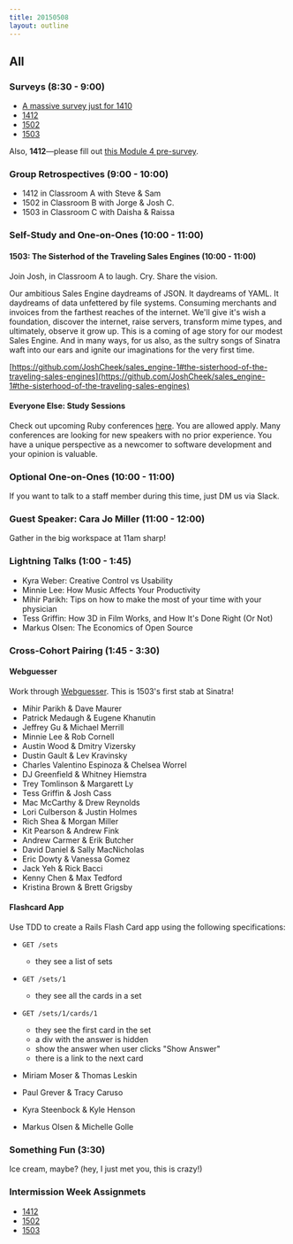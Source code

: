 ```yaml
---
title: 20150508
layout: outline
---
```


## All

### Surveys (8:30 - 9:00)

* [A massive survey just for 1410](https://docs.google.com/a/casimircreative.com/forms/d/1Qg9iNYbD6T0rv_VSrUFl4DMW0mtyEVgIQjv7dBLLmRA/viewform)
* [1412](https://docs.google.com/a/casimircreative.com/forms/d/1h6SnNPbpN8u3f9FXACyXUSrYDlmJy91l5-4p0SxmngA/viewform)
* [1502](https://docs.google.com/a/casimircreative.com/forms/d/1EJHbKUVbOk7vq8rlNZmA9OsHQ-aSjfkI7m-RP5ZuZA0/viewform)
* [1503](https://docs.google.com/a/casimircreative.com/forms/d/1AC9W9KC7qEpFx56d44-vKtO708bgn7uxZfYaochV09Q/viewform)

Also, **1412**—please fill out [this Module 4 pre-survey][ps].

[ps]: https://docs.google.com/forms/d/1-VsqV9ZtOk-Ff5MLkwyNGwKEpHIOXEZ70CuznUY51SU/viewform

### Group Retrospectives (9:00 - 10:00)

* 1412 in Classroom A with Steve & Sam
* 1502 in Classroom B with Jorge & Josh C.
* 1503 in Classroom C with Daisha & Raissa

### Self-Study and One-on-Ones (10:00 - 11:00)

#### 1503: The Sisterhod of the Traveling Sales Engines (10:00 - 11:00)

Join Josh, in Classroom A to laugh. Cry. Share the vision.

Our ambitious Sales Engine daydreams of JSON.
It daydreams of YAML.
It daydreams of data unfettered by file systems.
Consuming merchants and invoices from the farthest reaches of the internet.
We'll give it's wish a foundation, discover the internet, raise servers, transform mime types,
and ultimately, observe it grow up.
This is a coming of age story for our modest Sales Engine.
And in many ways, for us also, as the sultry songs of Sinatra
waft into our ears and ignite our imaginations for the very first time.

[https://github.com/JoshCheek/sales_engine-1#the-sisterhood-of-the-traveling-sales-engines](https://github.com/JoshCheek/sales_engine-1#the-sisterhood-of-the-traveling-sales-engines)

#### Everyone Else: Study Sessions

Check out upcoming Ruby conferences [here](http://rubyconferences.org/). You are allowed apply. Many conferences are looking for new speakers with no prior experience. You have a unique perspective as a newcomer to software development and your opinion is valuable.

### Optional One-on-Ones (10:00 - 11:00)

If you want to talk to a staff member during this time, just DM us via Slack.

### Guest Speaker: Cara Jo Miller (11:00 - 12:00)

Gather in the big workspace at 11am sharp!

### Lightning Talks (1:00 - 1:45)

* Kyra Weber: Creative Control vs Usability
* Minnie Lee: How Music Affects Your Productivity
* Mihir Parikh: Tips on how to make the most of your time with your physician
* Tess Griffin: How 3D in Film Works, and How It's Done Right (Or Not)
* Markus Olsen: The Economics of Open Source

### Cross-Cohort Pairing (1:45 - 3:30)

#### Webguesser

Work through [Webguesser](http://tutorials.jumpstartlab.com/projects/web_guesser.html). This is 1503's first stab at Sinatra!

* Mihir Parikh & Dave Maurer
* Patrick Medaugh & Eugene Khanutin
* Jeffrey Gu & Michael Merrill
* Minnie Lee & Rob Cornell
* Austin Wood & Dmitry Vizersky
* Dustin Gault & Lev Kravinsky
* Charles Valentino Espinoza & Chelsea Worrel
* DJ Greenfield & Whitney Hiemstra
* Trey Tomlinson & Margarett Ly
* Tess Griffin & Josh Cass
* Mac McCarthy & Drew Reynolds
* Lori Culberson & Justin Holmes
* Rich Shea & Morgan Miller
* Kit Pearson & Andrew Fink
* Andrew Carmer & Erik Butcher
* David Daniel & Sally MacNicholas
* Eric Dowty & Vanessa Gomez
* Jack Yeh & Rick Bacci
* Kenny Chen & Max Tedford
* Kristina Brown & Brett Grigsby

#### Flashcard App

Use TDD to create a Rails Flash Card app using the following specifications:

* `GET /sets`
  * they see a list of sets
* `GET /sets/1`
  * they see all the cards in a set
* `GET /sets/1/cards/1`
  * they see the first card in the set
  * a div with the answer is hidden
  * show the answer when user clicks "Show Answer"
  * there is a link to the next card

* Miriam Moser & Thomas Leskin
* Paul Grever & Tracy Caruso
* Kyra Steenbock & Kyle Henson
* Markus Olsen & Michelle Golle

### Something Fun (3:30)

Ice cream, maybe?
(hey, I just met you, this is crazy!)

### Intermission Week Assignmets

* [1412](https://github.com/turingschool/intermission-assignments/blob/master/prep-for-module-4.markdown)
* [1502](https://github.com/turingschool/intermission-assignments/blob/master/prep-for-module-3.markdown)
* [1503](https://github.com/turingschool/intermission-assignments/blob/master/prep-for-module-2.markdown)
